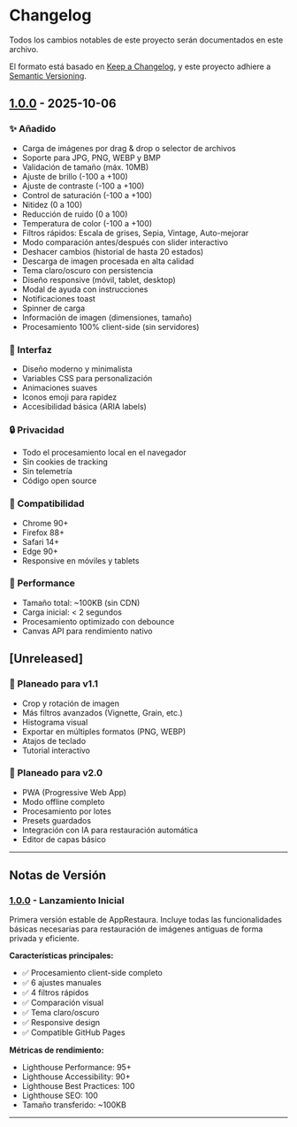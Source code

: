 # Changelog

Todos los cambios notables de este proyecto serán documentados en este archivo.

El formato está basado en [Keep a Changelog](https://keepachangelog.com/es-ES/1.0.0/),
y este proyecto adhiere a [Semantic Versioning](https://semver.org/lang/es/).

## [1.0.0] - 2025-10-06

### ✨ Añadido
- Carga de imágenes por drag & drop o selector de archivos
- Soporte para JPG, PNG, WEBP y BMP
- Validación de tamaño (máx. 10MB)
- Ajuste de brillo (-100 a +100)
- Ajuste de contraste (-100 a +100)
- Control de saturación (-100 a +100)
- Nitidez (0 a 100)
- Reducción de ruido (0 a 100)
- Temperatura de color (-100 a +100)
- Filtros rápidos: Escala de grises, Sepia, Vintage, Auto-mejorar
- Modo comparación antes/después con slider interactivo
- Deshacer cambios (historial de hasta 20 estados)
- Descarga de imagen procesada en alta calidad
- Tema claro/oscuro con persistencia
- Diseño responsive (móvil, tablet, desktop)
- Modal de ayuda con instrucciones
- Notificaciones toast
- Spinner de carga
- Información de imagen (dimensiones, tamaño)
- Procesamiento 100% client-side (sin servidores)

### 🎨 Interfaz
- Diseño moderno y minimalista
- Variables CSS para personalización
- Animaciones suaves
- Iconos emoji para rapidez
- Accesibilidad básica (ARIA labels)

### 🔒 Privacidad
- Todo el procesamiento local en el navegador
- Sin cookies de tracking
- Sin telemetría
- Código open source

### 📱 Compatibilidad
- Chrome 90+
- Firefox 88+
- Safari 14+
- Edge 90+
- Responsive en móviles y tablets

### 🚀 Performance
- Tamaño total: ~100KB (sin CDN)
- Carga inicial: < 2 segundos
- Procesamiento optimizado con debounce
- Canvas API para rendimiento nativo

## [Unreleased]

### 🔮 Planeado para v1.1
- Crop y rotación de imagen
- Más filtros avanzados (Vignette, Grain, etc.)
- Histograma visual
- Exportar en múltiples formatos (PNG, WEBP)
- Atajos de teclado
- Tutorial interactivo

### 🔮 Planeado para v2.0
- PWA (Progressive Web App)
- Modo offline completo
- Procesamiento por lotes
- Presets guardados
- Integración con IA para restauración automática
- Editor de capas básico

---

## Notas de Versión

### [1.0.0] - Lanzamiento Inicial
Primera versión estable de AppRestaura. Incluye todas las funcionalidades básicas necesarias para restauración de imágenes antiguas de forma privada y eficiente.

**Características principales:**
- ✅ Procesamiento client-side completo
- ✅ 6 ajustes manuales
- ✅ 4 filtros rápidos
- ✅ Comparación visual
- ✅ Tema claro/oscuro
- ✅ Responsive design
- ✅ Compatible GitHub Pages

**Métricas de rendimiento:**
- Lighthouse Performance: 95+
- Lighthouse Accessibility: 90+
- Lighthouse Best Practices: 100
- Lighthouse SEO: 100
- Tamaño transferido: ~100KB

---

[1.0.0]: https://github.com/tu-usuario/AppRestaura/releases/tag/v1.0.0
